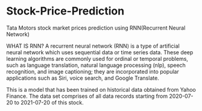 # Stock-Price-Prediction

Tata Motors stock market prices prediction using RNN(Recurrent Neural Network)

WHAT IS RNN?
A recurrent neural network (RNN) is a type of artificial neural network which uses sequential data or time series data. These deep learning algorithms are commonly used for ordinal or temporal problems, such as language translation, natural language processing (nlp), speech recognition, and image captioning; they are incorporated into popular applications such as Siri, voice search, and Google Translate.

This is a model that has been trained on historical data obtained from Yahoo Finance. The data set comprises of all data records starting from 2020-07-20 to 2021-07-20 of this stock.
